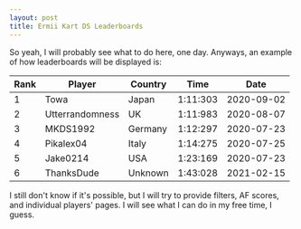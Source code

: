 ```yaml
---
layout: post
title: Ermii Kart DS Leaderboards
---
```


So yeah, I will probably see what to do here, one day.
Anyways, an example of how leaderboards will be displayed is:

| Rank | Player | Country | Time | Date |
| - | --------------- | -------- | -------- | ---------- |
| 1 | Towa | Japan | 1:11:303 | 2020-09-02 |
| 2 | Utterrandomness | UK | 1:11:983 | 2020-08-07 |
| 3 | MKDS1992 | Germany | 1:12:297 | 2020-07-23 |
| 4 | Pikalex04 | Italy | 1:14:275 | 2020-07-25 |
| 5 | Jake0214 | USA | 1:23:169 | 2020-07-23 |
| 6 | ThanksDude | Unknown | 1:43:028 | 2021-02-15 |

I still don't know if it's possible, but I will try to provide filters, AF scores, and individual players' pages.
I will see what I can do in my free time, I guess.

